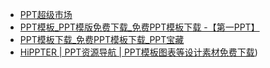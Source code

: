 - [PPT超级市场](https://ppt.sotary.com/web/wxapp/index.html)
- [PPT模板_PPT模版免费下载_免费PPT模板下载 -【第一PPT】](http://www.1ppt.com/)
- [PPT模板下载_免费PPT模板下载_PPT宝藏](http://www.pptbz.com/)
- [HiPPTER | PPT资源导航 | PPT模板图表等设计素材免费下载](http://www.hippter.com/))
